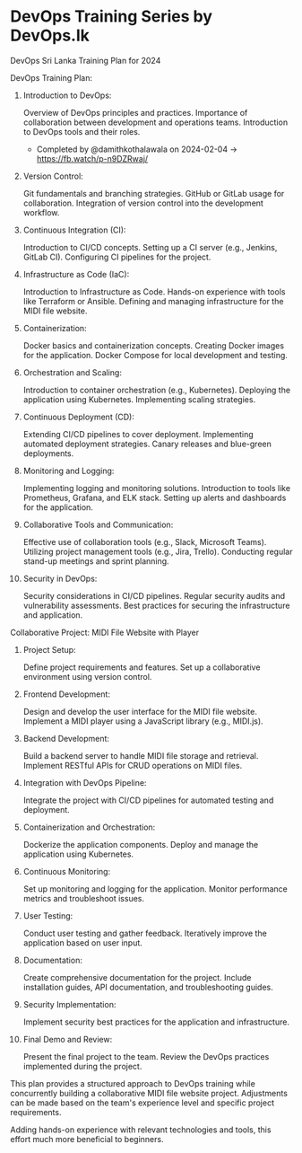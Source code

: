 # DevOps Training Series by DevOps.lk
DevOps Sri Lanka Training Plan for 2024

DevOps Training Plan:
1. Introduction to DevOps:

    Overview of DevOps principles and practices.
    Importance of collaboration between development and operations teams.
    Introduction to DevOps tools and their roles.

    * Completed by @damithkothalawala on 2024-02-04 -> https://fb.watch/p-n9DZRwaj/

3. Version Control:

    Git fundamentals and branching strategies.
    GitHub or GitLab usage for collaboration.
    Integration of version control into the development workflow.

4. Continuous Integration (CI):

    Introduction to CI/CD concepts.
    Setting up a CI server (e.g., Jenkins, GitLab CI).
    Configuring CI pipelines for the project.

5. Infrastructure as Code (IaC):

    Introduction to Infrastructure as Code.
    Hands-on experience with tools like Terraform or Ansible.
    Defining and managing infrastructure for the MIDI file website.

6. Containerization:

    Docker basics and containerization concepts.
    Creating Docker images for the application.
    Docker Compose for local development and testing.

7. Orchestration and Scaling:

    Introduction to container orchestration (e.g., Kubernetes).
    Deploying the application using Kubernetes.
    Implementing scaling strategies.

8. Continuous Deployment (CD):

    Extending CI/CD pipelines to cover deployment.
    Implementing automated deployment strategies.
    Canary releases and blue-green deployments.

9. Monitoring and Logging:

    Implementing logging and monitoring solutions.
    Introduction to tools like Prometheus, Grafana, and ELK stack.
    Setting up alerts and dashboards for the application.

10. Collaborative Tools and Communication:

    Effective use of collaboration tools (e.g., Slack, Microsoft Teams).
    Utilizing project management tools (e.g., Jira, Trello).
    Conducting regular stand-up meetings and sprint planning.

11. Security in DevOps:

    Security considerations in CI/CD pipelines.
    Regular security audits and vulnerability assessments.
    Best practices for securing the infrastructure and application.

Collaborative Project: MIDI File Website with Player
1. Project Setup:

    Define project requirements and features.
    Set up a collaborative environment using version control.

2. Frontend Development:

    Design and develop the user interface for the MIDI file website.
    Implement a MIDI player using a JavaScript library (e.g., MIDI.js).

3. Backend Development:

    Build a backend server to handle MIDI file storage and retrieval.
    Implement RESTful APIs for CRUD operations on MIDI files.

4. Integration with DevOps Pipeline:

    Integrate the project with CI/CD pipelines for automated testing and deployment.

5. Containerization and Orchestration:

    Dockerize the application components.
    Deploy and manage the application using Kubernetes.

6. Continuous Monitoring:

    Set up monitoring and logging for the application.
    Monitor performance metrics and troubleshoot issues.

7. User Testing:

    Conduct user testing and gather feedback.
    Iteratively improve the application based on user input.

8. Documentation:

    Create comprehensive documentation for the project.
    Include installation guides, API documentation, and troubleshooting guides.

9. Security Implementation:

    Implement security best practices for the application and infrastructure.

10. Final Demo and Review:

    Present the final project to the team.
    Review the DevOps practices implemented during the project.

This plan provides a structured approach to DevOps training while concurrently building a collaborative MIDI file website project. Adjustments can be made based on the team's experience level and specific project requirements.

Adding hands-on experience with relevant technologies and tools, this effort much more beneficial to beginners. 
